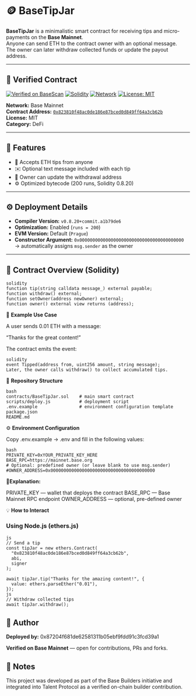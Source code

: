 # 🪙 BaseTipJar

**BaseTipJar** is a minimalistic smart contract for receiving tips and micro-payments on the **Base Mainnet**.  
Anyone can send ETH to the contract owner with an optional message.  
The owner can later withdraw collected funds or update the payout address.

---

## 🔗 Verified Contract

[![Verified on BaseScan](https://img.shields.io/badge/Verified%20on-BaseScan-1b75d0?logo=ethereum&logoColor=white)](https://basescan.org/address/0x823810f48ac0de186e87bced0d849ff64a3cb62b)
[![Solidity](https://img.shields.io/badge/Solidity-0.8.20-blue?logo=ethereum)]()
[![Network](https://img.shields.io/badge/Network-Base%20Mainnet-0052FF)]()
[![License: MIT](https://img.shields.io/badge/License-MIT-green.svg)]()

**Network:** Base Mainnet  
**Contract Address:** [`0x823810f48ac0de186e87bced0d849ff64a3cb62b`](https://basescan.org/address/0x823810f48ac0de186e87bced0d849ff64a3cb62b)  
**License:** MIT  
**Category:** DeFi  

---

## 🧩 Features

- 💸 Accepts ETH tips from anyone  
- ✉️ Optional text message included with each tip  
- 🔐 Owner can update the withdrawal address  
- ⚙️ Optimized bytecode (200 runs, Solidity 0.8.20)  

---

## ⚙️ Deployment Details

- **Compiler Version:** `v0.8.20+commit.a1b79de6`  
- **Optimization:** Enabled (`runs = 200`)  
- **EVM Version:** Default (`Prague`)  
- **Constructor Argument:** `0x0000000000000000000000000000000000000000`  
  → automatically assigns `msg.sender` as the owner  

---

## 🧠 Contract Overview (Solidity)

```
solidity
function tip(string calldata message_) external payable;
function withdraw() external;
function setOwner(address newOwner) external;
function owner() external view returns (address);
```

💬 **Example Use Case**

A user sends 0.01 ETH with a message:

“Thanks for the great content!”

The contract emits the event:
```
solidity
event Tipped(address from, uint256 amount, string message);
Later, the owner calls withdraw() to collect accumulated tips.
```
🧱 **Repository Structure**
```
bash
contracts/BaseTipJar.sol    # main smart contract
scripts/deploy.js           # deployment script
.env.example                # environment configuration template
package.json
README.md
```
⚙️ **Environment Configuration**

Copy .env.example → .env and fill in the following values:
```
bash
PRIVATE_KEY=0xYOUR_PRIVATE_KEY_HERE
BASE_RPC=https://mainnet.base.org
# Optional: predefined owner (or leave blank to use msg.sender)
#OWNER_ADDRESS=0x0000000000000000000000000000000000000000
```
🧾**Explanation:**

PRIVATE_KEY — wallet that deploys the contract
BASE_RPC — Base Mainnet RPC endpoint
OWNER_ADDRESS — optional, pre-defined owner

💡 **How to Interact**
### Using Node.js (ethers.js)
```
js
// Send a tip
const tipJar = new ethers.Contract(
  "0x823810f48ac0de186e87bced0d849ff64a3cb62b",
  abi,
  signer
);

await tipJar.tip("Thanks for the amazing content!", {
  value: ethers.parseEther("0.01"),
});
js
// Withdraw collected tips
await tipJar.withdraw();
```
## 👤 Author
**Deployed by:** 0x87204f681de62581311b05ebf9fdd91c3fcd39a1

**Verified on Base Mainnet** — open for contributions, PRs and forks.

## 🧾 Notes
This project was developed as part of the Base Builders initiative and integrated into Talent Protocol as a verified on-chain builder contribution.

